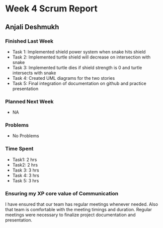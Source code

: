 # Week 4 Scrum Report 

## Anjali Deshmukh

### Finished Last Week 
- Task 1: Implemented shield power system when snake hits shield
- Task 2: Implemented turtle shield will decrease on intersection with snake
- Task 3: Implemented turtle dies if shield strength is 0 and turtle intersects with snake
- Task 4: Created UML diagrams for the two stories
- Task 5: Final integration of documentation on github and practice presentation

### Planned Next Week 
- NA

### Problems

- No Problems

### Time Spent
- Task1: 2 hrs
- Task2: 2 hrs 
- Task 3: 3 hrs
- Task 4: 3 hrs 
- Task 5: 3 hrs

### Ensuring my XP core value of Communication
I have ensured that our team has regular meetings whenever needed. Also that team is comfortable with the meeting timings and duration. Regular meetings were necessary to finalize project documentation and presentation.
